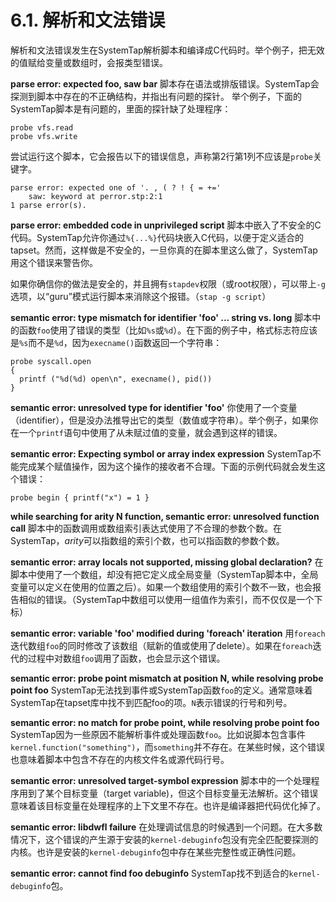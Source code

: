 # 6.1. 解析和文法错误

解析和文法错误发生在SystemTap解析脚本和编译成C代码时。举个例子，把无效的值赋给变量或数组时，会报类型错误。

**parse error: expected foo, saw bar**
脚本存在语法或排版错误。SystemTap会探测到脚本中存在的不正确结构，并指出有问题的探针。
举个例子，下面的SystemTap脚本是有问题的，里面的探针缺了处理程序：
```
probe vfs.read
probe vfs.write
```

尝试运行这个脚本，它会报告以下的错误信息，声称第2行第1列不应该是`probe`关键字。
```
parse error: expected one of '. , ( ? ! { = +='
    saw: keyword at perror.stp:2:1
1 parse error(s).
```

**parse error: embedded code in unprivileged script**
脚本中嵌入了不安全的C代码。SystemTap允许你通过`%{...%}`代码块嵌入C代码，以便于定义适合的tapset。然而，这样做是不安全的，一旦你真的在脚本里这么做了，SystemTap用这个错误来警告你。

如果你确信你的做法是安全的，并且拥有`stapdev`权限（或root权限），可以带上`-g`选项，以“guru”模式运行脚本来消除这个报错。（`stap -g script`）

**semantic error: type mismatch for identifier 'foo' ... string vs. long**
脚本中的函数`foo`使用了错误的类型（比如`%s`或`%d`）。在下面的例子中，格式标志符应该是`%s`而不是`%d`，因为`execname()`函数返回一个字符串：
```
probe syscall.open
{
  printf ("%d(%d) open\n", execname(), pid())
}
```

**semantic error: unresolved type for identifier 'foo'**
你使用了一个变量（identifier），但是没办法推导出它的类型（数值或字符串）。举个例子，如果你在一个`printf`语句中使用了从未赋过值的变量，就会遇到这样的错误。

**semantic error: Expecting symbol or array index expression**
SystemTap不能完成某个赋值操作，因为这个操作的接收者不合理。下面的示例代码就会发生这个错误：
```
probe begin { printf("x") = 1 }
```

**while searching for arity N function, semantic error: unresolved function call**
脚本中的函数调用或数组索引表达式使用了不合理的参数个数。在SystemTap，*arity*可以指数组的索引个数，也可以指函数的参数个数。

**semantic error: array locals not supported, missing global declaration?**
在脚本中使用了一个数组，却没有把它定义成全局变量（SystemTap脚本中，全局变量可以定义在使用的位置之后）。如果一个数组使用的索引个数不一致，也会报告相似的错误。（SystemTap中数组可以使用一组值作为索引，而不仅仅是一个下标）

**semantic error: variable 'foo' modified during 'foreach' iteration**
用`foreach`迭代数组`foo`的同时修改了该数组（赋新的值或使用了delete）。如果在`foreach`迭代的过程中对数组`foo`调用了函数，也会显示这个错误。

**semantic error: probe point mismatch at position N, while resolving probe point foo**
SystemTap无法找到事件或SystemTap函数`foo`的定义。通常意味着SystemTap在tapset库中找不到匹配foo的项。`N`表示错误的行号和列号。

**semantic error: no match for probe point, while resolving probe point foo**
SystemTap因为一些原因不能解析事件或处理函数`foo`。比如说脚本包含事件`kernel.function("something")`，而`something`并不存在。在某些时候，这个错误也意味着脚本中包含不存在的内核文件名或源代码行号。

**semantic error: unresolved target-symbol expression**
脚本中的一个处理程序用到了某个目标变量（target variable)，但这个目标变量无法解析。这个错误意味着该目标变量在处理程序的上下文里不存在。也许是编译器把代码优化掉了。

**semantic error: libdwfl failure**
在处理调试信息的时候遇到一个问题。在大多数情况下，这个错误的产生源于安装的`kernel-debuginfo`包没有完全匹配要探测的内核。也许是安装的`kernel-debuginfo`包中存在某些完整性或正确性问题。

**semantic error: cannot find foo debuginfo**
SystemTap找不到适合的`kernel-debuginfo`包。

